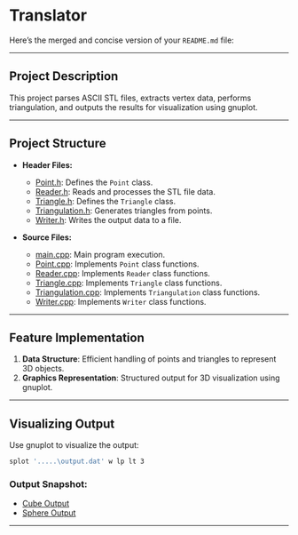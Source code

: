 # Translator

Here’s the merged and concise version of your `README.md` file:

---

## Project Description
This project parses ASCII STL files, extracts vertex data, performs triangulation, and outputs the results for visualization using gnuplot.

---

## Project Structure

- **Header Files:**
  - [Point.h](https://github.com/AbhishekSCCTech/Translator/blob/main/Translator/Translator/Header%20files/Point.h): Defines the `Point` class.
  - [Reader.h](https://github.com/AbhishekSCCTech/Translator/blob/main/Translator/Translator/Header%20files/Reader.h): Reads and processes the STL file data.
  - [Triangle.h](https://github.com/AbhishekSCCTech/Translator/blob/main/Translator/Translator/Header%20files/Triangle.h): Defines the `Triangle` class.
  - [Triangulation.h](https://github.com/AbhishekSCCTech/Translator/blob/main/Translator/Translator/Header%20files/Triangulation.h): Generates triangles from points.
  - [Writer.h](https://github.com/AbhishekSCCTech/Translator/blob/main/Translator/Translator/Header%20files/Writer.h): Writes the output data to a file.

- **Source Files:**
  - [main.cpp](https://github.com/AbhishekSCCTech/Translator/blob/main/Translator/Translator/Source%20File/Main.cpp): Main program execution.
  - [Point.cpp](https://github.com/AbhishekSCCTech/Translator/blob/main/Translator/Translator/Source%20File/Point.cpp): Implements `Point` class functions.
  - [Reader.cpp](https://github.com/AbhishekSCCTech/Translator/blob/main/Translator/Translator/Source%20File/Reader.cpp): Implements `Reader` class functions.
  - [Triangle.cpp](https://github.com/AbhishekSCCTech/Translator/blob/main/Translator/Translator/Source%20File/Triangle.cpp): Implements `Triangle` class functions.
  - [Triangulation.cpp](https://github.com/AbhishekSCCTech/Translator/blob/main/Translator/Translator/Source%20File/Triangulation.cpp): Implements `Triangulation` class functions.
  - [Writer.cpp](https://github.com/AbhishekSCCTech/Translator/blob/main/Translator/Translator/Source%20File/Writer.cpp): Implements `Writer` class functions.

---

## Feature Implementation

1. **Data Structure**: Efficient handling of points and triangles to represent 3D objects.
2. **Graphics Representation**: Structured output for 3D visualization using gnuplot.

---

## Visualizing Output

Use gnuplot to visualize the output:
```bash
splot '.....\output.dat' w lp lt 3
```

### Output Snapshot:
  - [Cube Output](https://github.com/AbhishekSCCTech/Translator/blob/main/output/Cube.png)
  - [Sphere Output](https://github.com/AbhishekSCCTech/Translator/blob/main/output/Sphere.png)

--- 

